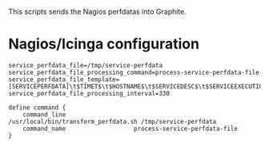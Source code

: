 This scripts sends the Nagios perfdatas into Graphite.


# Nagios/Icinga configuration

    service_perfdata_file=/tmp/service-perfdata
    service_perfdata_file_processing_command=process-service-perfdata-file
    service_perfdata_file_template=[SERVICEPERFDATA]\t$TIMET$\t$HOSTNAME$\t$SERVICEDESC$\t$SERVICEEXECUTIONTIME$\t$SERVICELATENCY$\t$SERVICEOUTPUT$\t$SERVICEPERFDATA$
    service_perfdata_file_processing_interval=330

    define command {
        command_line                   /usr/local/bin/transform_perfdata.sh /tmp/service-perfdata
        command_name                   process-service-perfdata-file
    }






